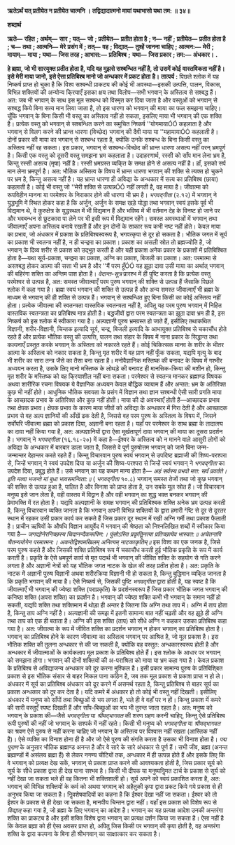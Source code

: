  **ऋतेऽर्थं यत् प्रतीयेत न प्रतीयेत चात्मनि ।** **तद्विद्यादात्मनो मायां यथाभासो यथा तम: ॥ ३४॥** 

**शब्दार्थ** 

**ऋते—** **रहित** **; अर्थम्—** **सार** **; यत्—** **जो** **; प्रतीयेत—** **प्रतीत होता है** **; न—** **नहीं** **; प्रतीयेत—** **प्रतीत होता है** **; च—** **तथा** **; आत्मनि—** **मेरे** **प्रसंग में** **; तत्—** **वह** **; विद्यात्—** **तुश्हें जानना चाहिए** **; आत्मन:—** **मेरी** **; मायाम्—** **माया** **; यथा—** **जिस तरह** **; आभास:—** **प्रतिबिश्ब** **;** **यथा—** **जिस प्रकार** **; तम:—** **अंधकार।** **.** 

**हे ब्रह्मा, जो भी सारयुक्त प्रतीत होता है, यदि वह मुझसे सश्बन्धित नहीं है, तो उसमें कोई** **वास्तविकता नहीं है। इसे मेरी माया जानो, इसे ऐसा प्रतिबिश्ब मानो जो अन्धकार में प्रकट होता** **है।** **तात्पर्य :** पिछले श्लोक में यह निष्कर्ष प्राप्त हो चुका है कि विश्व सश्बन्धी प्राकट्य की कोई भी अवस्था—इसकी उत्पत्ति, पालन, विकास, विभिन्न शक्तियों की अन्योन्य कि्रयाएँ इसका क्षय तथा विलोप—सभी भगवान् के अस्तित्व से सश्बद्ध हैं। अत: जब भी भगवान् के साथ इस मूल सश्बन्ध को विस्मृत कर दिया जाता है और वस्तुओं को भगवान् से सश्बद्ध किये बिना सत्य मान लिया जाता है, तो इस धारणा को भगवान् की माया का फल समझना चाहिए। चूँकि भगवान् के बिना किसी भी वस्तु का अस्तित्व नहीं हो सकता, इसलिए माया भी भगवान् की एक शक्ति है। प्रत्येक वस्तु को भगवान् से सश्बन्धित करने का समुचित निष्कर्ष ''योगमायाÓÓ कहलाता है और भगवान् से विलग करने की भ्रान्त धारणा (विच्छेद) भगवान् की दैवी माया या ''महामायाÓÓ कहलाती है। दोनों प्रकार की माया का भगवान् से सश्बन्ध रहता है, क्योंकि उनके सश्बन्ध के बिना किसी वस्तु का अस्तित्व नहीं रह सकता। इस प्रकार, भगवान् से सश्बन्ध-विच्छेद की भ्रान्त धारणा असत्य नहीं वरन् भ्रमपूर्ण है। किसी एक वस्तु को दूसरी वस्तु समझना भ्रम कहलाता है। उदाहरणार्थ, रस्सी को साँप मान लेना भ्रम है, किन्तु रस्सी असत्य (मृषा) नहीं है। रस्सी भ्रमग्रस्त व्यकि्त के समक्ष होने से असत्य नहीं है। हाँ, इसको सर्प मान लेना भ्रमपूर्ण है। अत: भौतिक अस्तित्व के विषय में भ्रान्त धारणा भगवान् की शक्ति से त्यक्त हो चुकने पर भ्रम है, किन्तु असत्य नहीं है। यह भ्रान्त धारणा ही अविद्या के अन्धकार में सत्य का प्रतिबिश्ब (छाया) कहलाती है। कोई भी वस्तु जो ''मेरी शक्ति से उत्पन्नÓÓ नहीं लगती है, वह माया है। जीवात्मा को रूपविहीन मानना या परमेश्वर के निराकार होने की धारणा भी भ्रम है। *भगवद्गीता* (२.१२) में भगवान् ने युद्धभूमि में स्थित होकर कहा है कि अर्जुन, अर्जुन के समक्ष खड़े योद्धा तथा भगवान् स्वयं इसके पूर्व भी विद्यमान थे, वे कुरुक्षेत्र के युद्धस्थल में भी विद्यमान हैं और भविष्य में भी वर्तमान देह के विनष्ट हो जाने पर और भवबन्धन से छुटकारा पा लेने पर भी इसी रूप में विद्यमान रहेंगे। समस्त अवस्थाओं में भगवान् तथा जीवात्माएँ अपना अस्तित्व बनाये रखती हैं और इन दोनों के साकार रूप कभी नष्ट नहीं होते। केवल माया का प्रभाव, जो अंधकार में प्रकाश के प्रतिबिश्बस्वरूप है, भगवत्कृपा से दूर हो सकता है। भौतिक जगत में सूर्य का प्रकाश भी स्वतन्त्र नहीं है, न ही चन्द्रमा का प्रकाश। प्रकाश का असली स्रोत तो ब्रह्मज्योति है, जो भगवान् के दिव्य शरीर से प्रकाश को उद्भूत करती है और यही प्रकाश अनेक प्रकार के प्रकाशों में प्रतिबिश्बित होता है—यथा सूर्य-प्रकाश, चन्द्रमा का प्रकाश, अग्नि का प्रकाश, बिजली का प्रकाश। अत: परमात्मा से असश्बद्ध होकर आत्मा की सत्ता भी भ्रम है और ''मैं परम हूँÓÓ यह झूठा दावा उसी माया का अर्थात् भगवान् की बहिरंगा शक्ति का अन्तिम पाश होता है। *वेदान्त-सूत्र* प्रारश्भ में ही पुष्टि करता है कि प्रत्येक वस्तु परमेश्वर से उत्पन्न है, अत: समस्त जीवात्माएँ परम पुरुष भगवान् की शक्ति से उत्पन्न हैं जैसाकि पिछले श्लोक में कहा गया है। ब्रह्मा स्वयं भगवान् की शक्ति से उत्पन्न हैं और अन्य समस्त जीवात्माएँ भी ब्रह्मा के माध्यम से भगवान् की ही शक्ति से उत्पन्न हैं। भगवान् से सश्बन्धित हुए बिना किसी का कोई अस्तित्व नहीं होता। प्रत्येक जीवात्मा की स्वतन्त्रता वास्तविक स्वतन्त्रता नहीं है, अपितु यह परम पुरुष भगवान् में निहित वास्तविक स्वतन्त्रता का प्रतिबिश्ब मात्र होती है। बद्धजीवों द्वारा परम स्वतन्त्रता का झूठा दावा भ्रम ही है, इस निष्कर्ष को इस श्लोक में स्वीकारा गया है। अल्पज्ञानी पुरुष भ्रमग्रस्त हो जाते हैं, इसीलिए तथाकथित विज्ञानी, शरीर-विज्ञानी, चिन्तक इत्यादि सूर्य, चन्द्र, बिजली इत्यादि के आभायुक्त प्रतिबिश्ब से चकाचौंध होते रहते हैं और प्रत्येक भौतिक वस्तु की उत्पत्ति, पालन तथा संहार के विषय में नाना प्रकार के सिद्धान्त तथा कल्पनाएँ प्रस्तुत करके भगवान् के अस्तित्व को नकारते रहते हैं। कोई चिकित्सक मानव के शरीर के भीतर आत्मा के अस्तित्व को नकार सकता है, किन्तु मृत शरीर में वह प्राण नहीं फूँक सकता, यद्यपि मृत्यु के बाद भी शरीर का सारा तन्त्र जैसे का तैसा बना रहता है। मनोवैज्ञानिक मस्तिष्क की बनावट के विषय में गश्भीर अध्ययन करता है, उसके लिए मानो मस्तिष्क के लोथड़े की बनावट ही मानसिक-क्रिया की मशीन हो, किन्तु मृत शरीर के मस्तिष्क को वह कि्रयाशील नहीं बना सकता। परमेश्वर से स्वतन्त्र मानकर ब्रह्माण्ड विषयक अथवा शारीरिक रचना विषयक ये वैज्ञानिक अध्ययन केवल बौद्धिक व्यायाम हैं और अन्तत: भ्रम के अतिरिक्त कुछ भी नहीं होते। आधुनिक भौतिक सवयता के प्रसंग में विज्ञान तथा ज्ञान सश्बन्धी ऐसी सारी प्रगति माया के आच्छादक प्रभाव के अतिरिक्त और कुछ नहीं होती। माया की दो अवस्थाएँ होती हैं—आच्छादक प्रभाव तथा क्षेपक प्रभाव। क्षेपक प्रभाव के कारण माया जीवों को अविद्या के अन्धकार में गिरा देती है और आच्छादक प्रभाव से वह अल्प ज्ञानियों की आँखें ढक देती है, जिससे वह परम पुरुष के अस्तित्व के विषय में, जिसने सर्वोपरि जीवात्मा ब्रह्मा को प्रकाश दिया, अज्ञानी बना रहता है। यहाँ पर परमेश्वर के साथ ब्रह्मा के तादात्श्य का दावा नहीं किया गया है, अत: अल्पज्ञानियों द्वारा ऐसा मूर्खतापूर्ण दावा भगवान् की माया का दूसरा प्रदर्शन है। भगवान् ने *भगवद्गीता* (१६.१८-२०) में कहा है—ईश्वर के अस्तित्व को न मानने वाले आसुरी लोगों को अविद्या के अन्धकार में बारबार डाला जाता है, जिससे वे पूर्ण पुरुषोत्तम भगवान् को जाने बिना जन्म- जन्मान्तर देहान्तर करते रहते हैं। किन्तु विचारवान पुरुष स्वयं भगवान् से उपदिष्ट ब्रह्माजी की शिष्य-परश्परा से, जिन्हें भगवान् ने स्वयं उपदेश दिया या अर्जुन की शिष्य-परश्परा से जिन्हें स्वयं भगवान् ने *भगवद्गीता* का उपदेश दिया, प्रबुद्ध होते हैं। उसे भगवान् का यह कथन मान्य होता है— *अहं सर्वस्य प्रभवो मत्त: सर्वं प्रवर्तते।* *इति मत्वा भजन्ते मां बुधा भावसमन्विता:॥*     ( *भगवद्गीता* १०.८) भगवान् समस्त तेजों तथा जो कुछ भगवान् की शक्ति से उत्पन्न हुआ है, पालित है और विनाश को प्राप्त होता है, उन सबके मूल स्रोत हैं। जो विचारवान मनुष्य इसे जान लेता है, वही वास्तव में विद्वान है और वही भगवान् का शुद्ध भक्त बनकर भगवान् की प्रेमाभक्ति में रत होता है। यद्यपि अल्पज्ञानी के समक्ष भगवान् की प्रतिबिश्बक शक्ति अनेक भ्रम उत्पन्न करती है, किन्तु विचारवान व्यक्ति जानता है कि भगवान् अपनी विभिन्न शक्तियों के द्वारा हमारी ²ष्टि से दूर से दूरतर स्थान में रहकर उसी प्रकार कार्य कर सकते हैं जिस प्रकार दूर स्थान में रखी अग्नि गर्मी तथा प्रकाश फैलाती है। प्राचीन ऋषियों के औषधि विज्ञान आयुर्वेद में भगवान् की श्रेष्ठता को निश्नलिखित शब्दों में स्वीकार किया गया है— *जगद्योनेरनिच्छस्य चिदानन्दैकरूपिण:।* *पुंसोऽस्ति प्रकृतिॢनत्या प्रतिच्छायेव भास्वत:॥* *अचेतनापि चैतन्ययोगेन परमात्मन:।* *अकरोद्विश्वमखिलम् अनित्यम् नाटकाकृतिम्॥* इस विश्व का एक जनक है, जिसे परम पुरुष कहते हैं और जिसकी शक्ति प्रतिबिश्ब रूप में चकाचौंध करती हुई भौतिक प्रकृति के रूप में कार्य करती है। प्रकृति के ऐसे भ्रमपूर्ण कार्य से मृत पदार्थ भी भगवान् की जीवित शक्ति के सहयोग से गति करने लगता है और अज्ञानी नेत्रों को यह भौतिक जगत नाटक के खेल की तरह प्रतीत होता है। अत: प्रकृति के नाटक में अज्ञानी पुरुष विज्ञानी अथवा शरीरक्रिया विज्ञानी भी हो सकता है, किन्तु बुद्धिमान व्यकि्त जानता है कि प्रकृति भगवान् की माया है। ऐसे निष्कर्ष से, जिसकी पुष्टि *भगवद्गीता* द्वारा होती है, यह स्पष्ट है कि जीवात्माएँ भी भगवान् की ज्येष्ठा शक्ति (पराप्रकृति) के प्रदर्शनस्वरूप हैं जिस प्रकार भौतिक जगत भगवान् की कनिष्ठा शक्ति (अपरा शक्ति) का प्रदर्शन है। भगवान् की ज्येष्ठा शक्ति कभी भी भगवान् के समान नहीं हो सकती, यद्यपि शक्ति तथा शक्तिमान में थोड़ा ही अन्तर है जितना कि अग्नि तथा ताप में। अग्नि में ताप होता है, किन्तु ताप अग्नि नहीं है। अल्पज्ञानी की समझ में इतनी सामान्य बात नहीं चढ़ती और वह झूठे ही अग्नि तथा ताप को एक ही बताता है। अग्नि की इस शक्ति (ताप) को सीधे अग्नि न कहकर उसका प्रतिबिश्ब कहा गया है। अत: जीवात्मा के रूप में जीवित शक्ति का प्रदर्शन भगवान् न होकर भगवान् का प्रतिबिश्ब होता है। भगवान् का प्रतिबिश्ब होने के कारण जीवात्मा का अस्तित्व भगवान् पर आश्रित है, जो मूल प्रकाश है। इस भौतिक शक्ति की तुलना अन्धकार से की जा सकती है, क्योंकि वह वस्तुत: अन्धकारस्वरूप होती है और अन्धकार में जीवात्माओं के कार्यकलाप मूल प्रकाश के प्रतिबिश्ब होते हैं। इस श्लोक के आधार पर भगवान् को समझना होगा। भगवान् की दोनों शक्तियों की अ-पराश्रिता को माया या भ्रम कहा गया है। केवल प्रकाश के प्रतिबिश्ब से अविद्याजन्य अन्धकार को दूर करना मुश्किल है। इसी प्रकार सामान्य पुरुष के प्रतिबिशि्बत प्रकाश से इस भौतिक संसार से बाहर निकल पाना कठिन है, जब तक मूल प्रकाश से प्रकाश प्राप्त न हो ले। अंधकार में सूर्य का प्रतिबिश्ब अंधकार को दूर करने मेंं असमर्थ रहता है, किन्तु प्रतिबिश्ब से बाहर सूर्य का प्रकाश अन्धकार को दूर कर देता है। यदि कमरे में अंधकार हो तो कोई भी वस्तु नहीं दिखती। इसीलिए अंधकार में मनुष्य को साँपों तथा बिच्छुओं से भय लगता है, भले ही वे वहाँ पर न हों। किन्तु प्रकाश मेंं कमरे की सारी वस्तुएँ स्पष्ट दिखती हैं और साँप-बिच्छुओं का भय भी तुरन्त जाता रहता है। अत: मनुष्य को भगवान् के प्रकाश की—जैसे *भगवद्गीता* या *श्रीमद्भागवत* की शरण ग्रहण करनी चाहिए, किन्तु ऐसे प्रतिबिश्ब रूपी पुरुषों की नहीं जो भगवान् के सश्पर्क में नहीं रहते। किसी भी मनुष्य को *भगवद्गीता* या *श्रीमद्भागवत* का श्रवण ऐसे पुरुष से नहीं करना चाहिए जो भगवान् के अस्तित्व पर विश्वास नहीं रखता (आस्तिक नहीं है)। ऐसे व्यक्ति का विनाश होना ही है और जो ऐसे पुरुष की संगति करता है उसका भी विनाश होता है। *पद्म पुराण* के अनुसार भौतिक ब्रह्माण्ड अनन्त है और वे सारे के सारे अंधकार से पूर्ण हैं। सभी जीव, ब्रह्मा (अनन्त ब्रह्माण्डों में असंलय ब्रह्मा हैं) से लेकर नगण्य चीटियों तक, अन्धकार में ही उत्पन्न होते हैं और इसके लिए कि वे भगवान् को प्रत्यक्ष देख सकें, भगवान् से प्रकाश प्राप्त करने की आवश्यकता होती है, जिस प्रकार सूर्य को सूर्य के सीधे प्रकाश द्वारा ही देख पाना सश्भव है। किसी भी दीपक या मनुष्यनिॢमत टार्च के प्रकाश से सूर्य को नहीं देखा जा सकता भले ही वह कितना भी शक्तिशाली हो। सूर्य अपने को स्वयं प्रकाशित करता है, अत: भगवान् की विभिन्न शक्तियों के कर्म को अथवा भगवान् को अहैतुकी कृपा द्वारा प्रकट किये गये प्रकाश से ही अनुभव किया जा सकता है। निॢवशेषवादियों का कहना है कि ईश्वर देखा नहीं जा सकता। ईश्वर को तो ईश्वर के प्रकाश से ही देखा जा सकता है, मानवीय चिन्तन द्वारा नहीं। यहाँ इस प्रकाश को विशेष रूप से *विद्यात्* कहा गया है, जो ब्रह्मा के लिए भगवान् का आदेश है। भगवान् का यह प्रत्यक्ष आदेश उनकी अन्तरंगा शक्ति का प्राकट्य है और इसी शक्ति विशेष द्वारा भगवान् का प्रत्यक्ष दर्शन किया जा सकता है। ऐसा नहीं है कि केवल ब्रह्मा को ही ऐसा अवसर प्राप्त हो, अपितु जिस किसी पर भगवान् की कृपा होती है, वह अन्तरंगा शक्ति के द्वारा कल्पना के बिना ही श्रीभगवान् का साक्षात्कार कर सकता है। 